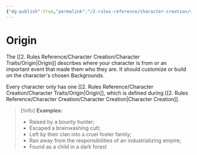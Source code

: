 ```yaml
---
{"dg-publish":true,"permalink":"/2-rules-reference/character-creation/character-traits/origin/","noteIcon":""}
---
```


# Origin

The [[2. Rules Reference/Character Creation/Character Traits/Origin\|Origin]] describes where your character is from or an important event that made them who they are. It should customize or build on the character's chosen Backgrounds.  

Every character only has one [[2. Rules Reference/Character Creation/Character Traits/Origin\|Origin]], which is defined during [[2. Rules Reference/Character Creation/Character Creation\|Character Creation]]. 

>[!info]
>**Examples:** 
>
>- Raised by a bounty hunter; 
>- Escaped a brainwashing cult; 
>- Left by their clan into a cruel foster family; 
>- Ran away from the responsibilities of an industrializing empire; 
>- Found as a child in a dark forest 

